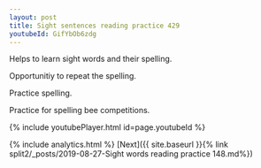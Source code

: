 ```yaml
---
layout: post
title: Sight sentences reading practice 429
youtubeId: GifYbOb6zdg
---
```

 
 
Helps to learn sight words and their spelling.

Opportunitiy to repeat the spelling. 

Practice spelling. 
 
Practice for spelling bee competitions. 
 
{% include youtubePlayer.html id=page.youtubeId %}
 
 
{% include analytics.html %} 
[Next]({{ site.baseurl }}{% link  split2/_posts/2019-08-27-Sight words reading practice 148.md%})
 

